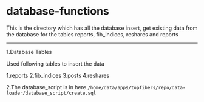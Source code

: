 # database-functions
This is the directory which has all the database insert, get existing data from the database for the tables reports, fib_indices, reshares and reports

---

1.Database Tables

Used following tables to insert the data
    
1.reports
2.fib_indices
3.posts
4.reshares

2.The database_script is in here `/home/data/apps/topfibers/repo/data-loader/database_script/create.sql`




